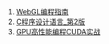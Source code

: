 1. [WebGL编程指南](http://p1yseh5av.bkt.clouddn.com/test/books/WebGL%E7%BC%96%E7%A8%8B%E6%8C%87%E5%8D%97.pdf)
2. [C程序设计语言_第2版](http://p1yseh5av.bkt.clouddn.com/test/books/C%E7%A8%8B%E5%BA%8F%E8%AE%BE%E8%AE%A1%E8%AF%AD%E8%A8%80_%E7%AC%AC2%E7%89%88%E7%89%88.pdf)
3. [GPU高性能编程CUDA实战](http://p1yseh5av.bkt.clouddn.com/test/books/GPU%E9%AB%98%E6%80%A7%E8%83%BD%E7%BC%96%E7%A8%8BCUDA%E5%AE%9E%E6%88%98.pdf)

